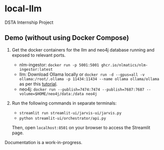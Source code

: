 # local-llm
DSTA Internship Project

## Demo (without using Docker Compose)

1. Get the docker containers for the llm and neo4j database running and exposed to relevant ports.
   - nlm-ingestor: `docker run -p 5001:5001 ghcr.io/nlmatics/nlm-ingestor:latest`
   - llm: Download Ollama locally or `docker run -d --gpus=all -v ollama:/root/.ollama -p 11434:11434 --name ollama ollama/ollama` as per this [tutorial](https://hub.docker.com/r/ollama/ollama).
   - neo4j: `docker run --publish=7474:7474 --publish=7687:7687 --volume=$HOME/neo4j/data:/data neo4j`

2. Run the following commands in separate terminals:
   - `streamlit run streamlit-ui/jarvis-ui/jarvis.py`
   - `python streamlit-ui/orchestrator/api.py`

   Then, open `localhost:8501` on your browser to access the Streamlit page.

Documentation is a work-in-progress.
